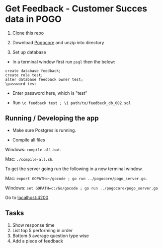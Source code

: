 # Get Feedback - Customer Succes data in POGO

1. Clone this repo

2. Download [Pogocore](http://pogostack.com/pogocore-1.3.18.zip) and unzip into directory

3. Set up database

  - In a terminal window first run `psql` then the below:

```plpgsql
create database feedback;
create role test;
alter database feedback owner test;
\password test
```
    
- Enter password here, which is "test"

- Run `\c feedback test ; \i path/to/feedback_db_002.sql`


## Running / Developing the app

- Make sure Postgres is running.

- Compile all files

Windows: `compile-all.bat`.

Mac: `./compile-all.sh`.


To get the server going run the following in a new terminal window.

Mac: `export GOPATH=~/gocode ; go run ../pogocore/pogo_server.go`.

Windows: `set GOPATH=c:/Go/gocode ; go run ../pogocore/pogo_server.go`

Go to [localhost:4200](localhost:4200)

## Tasks

1. Show response time
2. List top 5 performing in order
3. Bottom 5 average question type wise
4. Add a piece of feedback